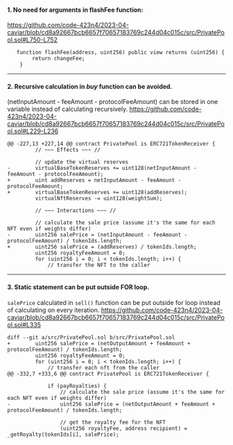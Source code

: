 #### 1. No need for arguments in flashFee function:
https://github.com/code-423n4/2023-04-caviar/blob/cd8a92667bcb6657f70657183769c244d04c015c/src/PrivatePool.sol#L750-L752
```
   function flashFee(address, uint256) public view returns (uint256) {
        return changeFee;
    }
```
___
#### 2. Recursive calculation in _buy_ function can be avoided. 
 (netInputAmount - feeAmount - protocolFeeAmount) can be stored in one variable instead of calculating recursively. 
https://github.com/code-423n4/2023-04-caviar/blob/cd8a92667bcb6657f70657183769c244d04c015c/src/PrivatePool.sol#L229-L236
```
@@ -227,13 +227,14 @@ contract PrivatePool is ERC721TokenReceiver {
         // ~~~ Effects ~~~ //

         // update the virtual reserves
-        virtualBaseTokenReserves += uint128(netInputAmount - feeAmount - protocolFeeAmount);
+        uint addReserves = netInputAmount - feeAmount - protocolFeeAmount;
+        virtualBaseTokenReserves += uint128(addReserves);
         virtualNftReserves -= uint128(weightSum);

         // ~~~ Interactions ~~~ //

         // calculate the sale price (assume it's the same for each NFT even if weights differ)
-        uint256 salePrice = (netInputAmount - feeAmount - protocolFeeAmount) / tokenIds.length;
+        uint256 salePrice = (addReserves) / tokenIds.length;
         uint256 royaltyFeeAmount = 0;
         for (uint256 i = 0; i < tokenIds.length; i++) {
             // transfer the NFT to the caller
```
---
#### 3. Static statement can be put outside FOR loop. 
`salePrice` calculated in `sell()` function can be put outside for loop instead of calculating on every iteration. 
https://github.com/code-423n4/2023-04-caviar/blob/cd8a92667bcb6657f70657183769c244d04c015c/src/PrivatePool.sol#L335

```
diff --git a/src/PrivatePool.sol b/src/PrivatePool.sol
+        uint256 salePrice = (netOutputAmount + feeAmount + protocolFeeAmount) / tokenIds.length;
         uint256 royaltyFeeAmount = 0;
         for (uint256 i = 0; i < tokenIds.length; i++) {
             // transfer each nft from the caller
@@ -332,7 +333,6 @@ contract PrivatePool is ERC721TokenReceiver {
 
             if (payRoyalties) {
                 // calculate the sale price (assume it's the same for each NFT even if weights differ)
-                uint256 salePrice = (netOutputAmount + feeAmount + protocolFeeAmount) / tokenIds.length;
 
                 // get the royalty fee for the NFT
                 (uint256 royaltyFee, address recipient) = _getRoyalty(tokenIds[i], salePrice);
```
